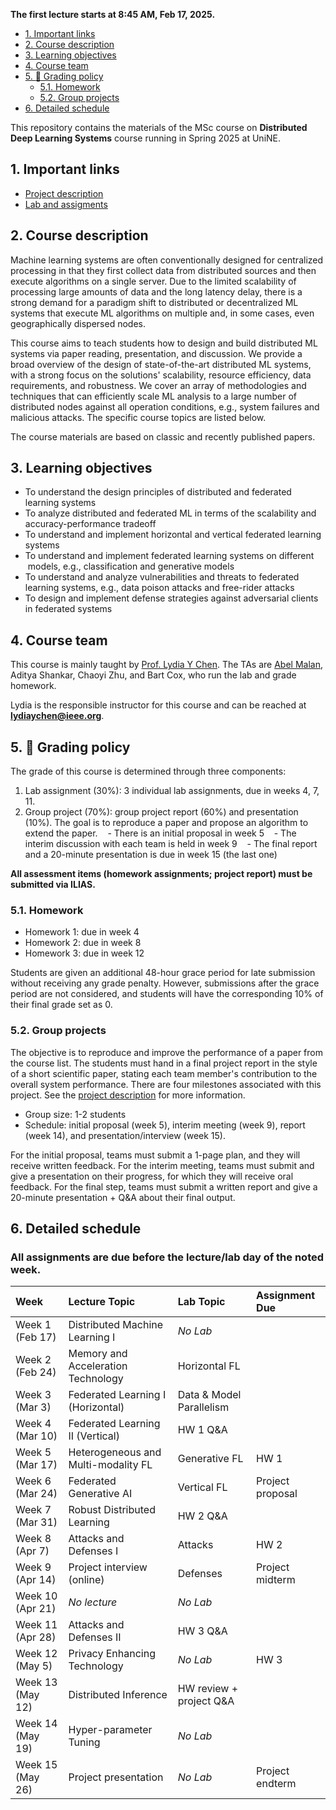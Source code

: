 
**The first lecture starts at 8:45 AM, Feb 17, 2025.**

- [1. Important links](#1-important-links)
- [2. Course description](#2-course-description)
- [3. Learning objectives](#3-learning-objectives)
- [4. Course team](#4-course-team)
- [5. :dart: Grading policy](#5-dart-grading-policy)
  - [5.1. Homework](#51-homework)
  - [5.2. Group projects](#52-group-projects)
- [6. Detailed schedule](#6-detailed-schedule)

This repository contains the materials of the MSc course on **Distributed Deep Learning Systems** course running in Spring 2025 at UniNE.

## 1. Important links

- [Project description](project.md)
- [Lab and assigments](lab/README.md)

## 2. Course description

Machine learning systems are often conventionally designed for centralized processing in that they first collect data from distributed sources and then execute algorithms on a single server. Due to the limited scalability of processing large amounts of data and the long latency delay, there is a strong demand for a paradigm shift to distributed or decentralized ML systems that execute ML algorithms on multiple and, in some cases, even geographically dispersed nodes.

This course aims to teach students how to design and build distributed ML systems via paper reading, presentation, and discussion. We provide a broad overview of the design of state-of-the-art distributed ML systems, with a strong focus on the solutions' scalability, resource efficiency, data requirements, and robustness. We cover an array of methodologies and techniques that can efficiently scale ML analysis to a large number of distributed nodes against all operation conditions, e.g., system failures and malicious attacks. The specific course topics are listed below.

The course materials are based on classic and recently published papers.

## 3. Learning objectives

- To understand the design principles of distributed and federated learning systems
- To analyze distributed and federated ML in terms of the scalability and accuracy-performance tradeoff
- To understand and implement horizontal and vertical federated learning systems
- To understand and implement federated learning systems on different  models, e.g., classification and generative models
- To understand and analyze vulnerabilities and threats to federated learning systems, e.g., data poison attacks and free-rider attacks
- To design and implement defense strategies against adversarial clients in federated systems

## 4. Course team

This course is mainly taught by [Prof. Lydia Y Chen](https://lydiaychen.github.io/).
The TAs are [Abel Malan](mailto:abele.malan@unine.ch), Aditya Shankar, Chaoyi Zhu, and Bart Cox, who run the lab and grade homework.

Lydia is the responsible instructor for this course and can be reached at **lydiaychen@ieee.org**.

## 5. :dart: Grading policy

The grade of this course is determined through three components:

1. Lab assignment (30%): 3 individual lab assignments, due in weeks 4, 7, 11.
2. Group project (70%): group project report (60%) and presentation (10%). The goal is to reproduce a paper and propose an algorithm to extend the paper.
   - There is an initial proposal in week 5
   - The interim discussion with each team is held in week 9
   - The final report and a 20-minute presentation is due in week 15 (the last one)

**All assessment items (homework assignments; project report) must be submitted via ILIAS.**

### 5.1. Homework

- Homework 1: due in week 4
- Homework 2: due in week 8
- Homework 3: due in week 12

Students are given an additional 48-hour grace period for late submission without receiving any grade penalty. However, submissions after the grace period are not considered, and students will have the corresponding 10% of their final grade set as 0.

### 5.2. Group projects

The objective is to reproduce and improve the performance of a paper from the course list. The students must hand in a final project report in the style of a short scientific paper, stating each team member's contribution to the overall system performance. There are four milestones associated with this project. See the [project description](project.md) for more information.

- Group size: 1-2 students
- Schedule: initial proposal (week 5), interim meeting (week 9), report (week 14), and presentation/interview (week 15).

For the initial proposal, teams must submit a 1-page plan, and they will receive written feedback.
For the interim meeting, teams must submit and give a presentation on their progress, for which they will receive oral feedback.
For the final step, teams must submit a written report and give a 20-minute presentation + Q&A about their final output.

## 6. Detailed schedule

### All assignments are due before the lecture/lab day of the noted week.


| Week             | Lecture Topic                       | Lab Topic                | Assignment Due           |
|:-----------------|:------------------------------------|:-------------------------|:-------------------------|
| Week 1 (Feb 17)  | Distributed Machine Learning I      | *No Lab*                 |                          |
| Week 2 (Feb 24)  | Memory and Acceleration Technology  | Horizontal FL            |                          |
| Week 3 (Mar 3)   | Federated Learning I (Horizontal)   | Data & Model Parallelism |                          |
| Week 4 (Mar 10)  | Federated Learning II (Vertical)    | HW 1 Q&A                 |                          |
| Week 5 (Mar 17)  | Heterogeneous and Multi-modality FL | Generative FL            | HW 1                     |
| Week 6 (Mar 24)  | Federated Generative AI             | Vertical FL              | Project proposal         |
| Week 7 (Mar 31)  |  Robust Distributed Learning        | HW 2 Q&A                 |                          |
| Week 8 (Apr 7)   |  Attacks and Defenses I             | Attacks                  | HW 2                     |
| Week 9 (Apr 14)  | Project interview (online)          | Defenses                 | Project midterm          |
| Week 10 (Apr 21) | *No lecture*                        | *No Lab*                 |                          |
| Week 11 (Apr 28) | Attacks and Defenses II             | HW 3 Q&A                 |                          |
| Week 12 (May 5)  | Privacy Enhancing Technology        | *No Lab*                 | HW 3                     |
| Week 13 (May 12) |   Distributed Inference             | HW review + project Q&A  |                          |
| Week 14 (May 19) | Hyper-parameter Tuning              | *No Lab*                 |                          |
| Week 15 (May 26) | Project presentation                | *No Lab*                 | Project endterm          |
